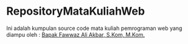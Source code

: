 # RepositoryMataKuliahWeb
Ini adalah kumpulan source code mata kuliah pemrograman web yang diampu oleh : <a href="https://github.com/fwwzali">Bapak Fawwaz Ali Akbar, S.Kom, M.Kom. </a>
